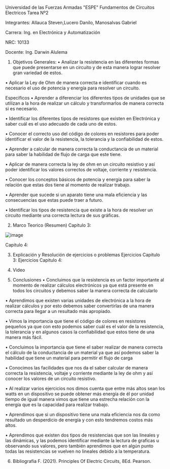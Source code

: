 Universidad de las Fuerzas Armadas "ESPE"
Fundamentos de Circuitos Electricos
Tarea Nº2

Integrantes: Allauca Steven,Lucero Danilo, Manosalvas Gabriel

Carrera: Ing. en Electrónica y Automatización

NRC: 10133

Docente: Ing. Darwin Alulema

1. Objetivos
Generales:
• Analizar la resistencia en las diferentes formas que puede presentarse en un circuito y de esta manera lograr resolver gran variedad de estos.

• Aplicar la Ley de Ohm de manera correcta e identificar cuando es necesario el uso de potencia y energía para resolver un circuito.

Especificos
• Aprender a diferenciar los diferentes tipos de unidades que se utilizan a la hora de realizar un cálculo y transformarlos de manera correcta si es necesario.

• Identificar los diferentes tipos de resistores que existen en Electrónica y saber cuál es el uso adecuado de cada uno de estos.

• Conocer el correcto uso del código de colores en resistores para poder identificar el valor de la resistencia, la tolerancia y la confiabilidad de estos.

• Aprender a calcular de manera correcta la conductancia de un material para saber la habilidad de flujo de carga que este tiene.

• Aplicar de manera correcta la ley de ohm en un circuito resistivo y así poder identificar los valores correctos de voltaje, corriente y resistencia.

• Conocer los conceptos básicos de potencia y energía para saber la relación que estas dos tiene al momento de realizar trabajo.

• Aprender que sucede si un aparato tiene una mala eficiencia y las consecuencias que estas puede traer a futuro.

• Identificar los tipos de resistencia que existe a la hora de resolver un circuito mediante una correcta lectura de sus gráficas.

2. Marco Teorico (Resumen)
Capitulo 3:

![image](https://user-images.githubusercontent.com/94025287/142240763-413a094e-6595-447e-902e-69ecfd07d9c6.png)

Capitulo 4:

3. Explicación y Resolución de ejercicios o problemas
Ejercicios Capitulo 3:
Ejercicios Capitulo 4:

4. Video

5. Conclusiones
• Concluimos que la resistencia es un factor importante al momento de realizar cálculos electrónicos ya que está presente en todos los circuitos y debemos saber la manera correcta de calcularlo

• Aprendimos que existen varias unidades de electrónica a la hora de realizar cálculos y por esto debemos saber convertirlas de una manera correcta para llegar a un resultado más apropiado.

• Vimos la importancia que tiene el código de colores en resistores pequeños ya que con esto podemos saber cuál es el valor de la resistencia, la tolerancia y en algunos casos la confiabilidad que estos tiene de una manera más fácil.

• Concluimos la importancia que tiene el saber realizar de manera correcta el cálculo de la conductancia de un material ya que así podemos saber la habilidad que tiene un material para permitir el flujo de carga

• Conocimos las facilidades que nos da el saber calcular de manera correcta la resistencia, voltaje y corriente mediante la ley de ohm y así conocer los valores de un circuito resistivo.

• Al realizar varios ejercicios nos dimos cuenta que entre más altos sean los watts en un dispositivo se puede obtener más energía de él por unidad tiempo de igual manera vimos que tiene una estrecha relación con la energía que es la capacidad para realizar trabajo.

• Aprendimos que si un dispositivo tiene una mala eficiencia nos da como resultado un desperdicio de energía y con esto tendremos costos más altos.

• Aprendimos que existen dos tipos de resistencias que son las lineales y las dinámicas, y las podemos identificar mediante la lectura de graficas u observando sus valores, pero también aprendimos que en algún punto todas las resistencias se vuelven no lineales debido a la temperatura.

6. Bibliografia
F. (2021). Principles Of Electric Circuits, 8Ed. Pearson.


